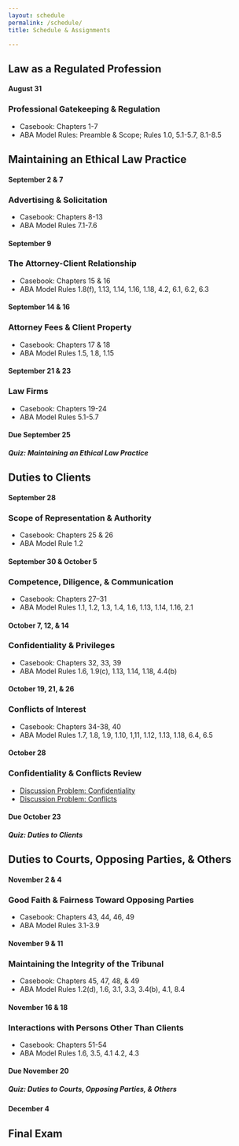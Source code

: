 ```yaml
---
layout: schedule
permalink: /schedule/
title: Schedule & Assignments

---
```


## Law as a Regulated Profession

#### August 31

### Professional Gatekeeping & Regulation

- Casebook: Chapters 1-7
- ABA Model Rules: Preamble & Scope; Rules 1.0, 5.1-5.7, 8.1-8.5

## Maintaining an Ethical Law Practice

#### September 2 & 7

### Advertising & Solicitation

- Casebook: Chapters 8-13
- ABA Model Rules 7.1-7.6

#### September 9

### The Attorney-Client Relationship

- Casebook: Chapters 15 & 16
- ABA Model Rules 1.8(f), 1.13, 1.14, 1.16, 1.18, 4.2, 6.1, 6.2, 6.3

#### September 14 & 16

### Attorney Fees & Client Property

- Casebook: Chapters 17 & 18
- ABA Model Rules 1.5, 1.8, 1.15

#### September 21 & 23

### Law Firms

- Casebook: Chapters 19-24
- ABA Model Rules 5.1-5.7

#### Due September 25

##### Quiz: Maintaining an Ethical Law Practice

## Duties to Clients

#### September 28

### Scope of Representation & Authority

- Casebook: Chapters 25 & 26
- ABA Model Rule 1.2

#### September 30 & October 5

### Competence, Diligence, & Communication

- Casebook: Chapters 27–31
- ABA Model Rules 1.1, 1.2, 1.3, 1.4, 1.6, 1.13, 1.14, 1.16, 2.1

#### October 7, 12, & 14

### Confidentiality & Privileges

- Casebook: Chapters 32, 33, 39
- ABA Model Rules 1.6, 1.9(c), 1.13, 1.14, 1.18, 4.4(b)

#### October 19, 21, & 26

### Conflicts of Interest

- Casebook: Chapters 34-38, 40
- ABA Model Rules 1.7, 1.8, 1.9, 1.10, 1,11, 1.12, 1.13, 1.18, 6.4, 6.5

#### October 28 

### Confidentiality & Conflicts Review 

- [Discussion Problem: Confidentiality](https://www.emfink.net/ProfessionalResponsibility/problems/ConfidentialityProblem.html)
- [Discussion Problem: Conflicts](https://www.emfink.net/ProfessionalResponsibility/problems/ConflictsProblem.html)

#### Due October 23

##### Quiz: Duties to Clients

## Duties to Courts, Opposing Parties, & Others

#### November 2 & 4

### Good Faith & Fairness Toward Opposing Parties

- Casebook: Chapters 43, 44, 46, 49
- ABA Model Rules 3.1-3.9

#### November 9 & 11 

### Maintaining the Integrity of the Tribunal

- Casebook: Chapters 45, 47, 48, & 49
- ABA Model Rules 1.2(d), 1.6, 3.1, 3.3, 3.4(b), 4.1, 8.4

#### November 16 & 18

### Interactions with Persons Other Than Clients

- Casebook: Chapters 51-54
- ABA Model Rules 1.6, 3.5, 4.1 4.2, 4.3

#### Due November 20 

##### Quiz: Duties to Courts, Opposing Parties, & Others

#### December 4

## Final Exam 